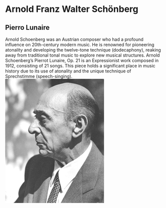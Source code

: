 # Arnold Franz Walter Schönberg
## Pierro Lunaire
Arnold Schoenberg was an Austrian composer who had a profound influence on 20th-century modern music. He is renowned for pioneering atonality and developing the twelve-tone technique (dodecaphony), reaking away from traditional tonal music to explore new musical structures.
Arnold Schoenberg’s Pierrot Lunaire, Op. 21 is an Expressionist work composed in 1912, consisting of 21 songs. This piece holds a significant place in music history due to its use of atonality and the unique technique of Sprechstimme (speech-singing).
<img src="schoneberg.jpg">
